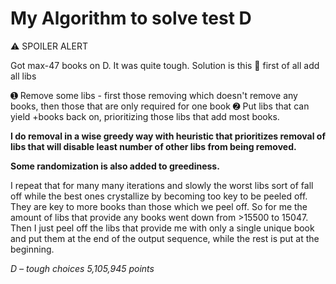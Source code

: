 # My Algorithm to solve test D
⚠ SPOILER ALERT

Got max-47 books on D. It was quite tough. 
Solution is this
🔘 first of all add all libs

➊ Remove some libs - first those removing which doesn't remove any books, then those that are only required for one book
➋ Put libs that can yield +books back on, prioritizing those libs that add most books.

__I do removal in a wise greedy way with heuristic that prioritizes removal of libs that will disable least number of other libs from being removed.__

__Some randomization is also added to greediness.__

I repeat that for many many iterations and slowly the worst libs sort of fall off while the best ones crystallize by becoming too key to be peeled off. They are key to more books than those which we peel off.
So for me the amount of libs that provide any books went down from >15500 to 15047.
Then I just peel off the libs that provide me with only a single unique book and put them at the end of the output sequence, while the rest is put at the beginning.

*D – tough choices
5,105,945 points*
